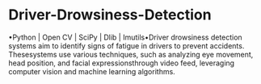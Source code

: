 # Driver-Drowsiness-Detection
•Python | Open CV | SciPy | Dlib | Imutils•Driver drowsiness detection systems aim to identify signs of fatigue in drivers to prevent accidents. Thesesystems use various techniques, such as analyzing eye movement, head position, and facial expressionsthrough video feed, leveraging computer vision and machine learning algorithms. 
